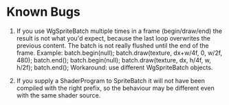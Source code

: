 # Known Bugs

1. If you use WgSpriteBatch multiple times in a frame (begin/draw/end) the result
is not what you'd expect, because the last loop overwrites the previous content.
The batch is not really flushed until the end of the frame.
Example:
    batch.begin(null);
    batch.draw(texture, dx+w/4f, 0, w/2f, 480);
    batch.end();
    batch.begin(null);
    batch.draw(texture, dx, h/4f, w, h/2f);
    batch.end();
Workaround: use different WgSpriteBatch objects.

2. If you supply a ShaderProgram to SpriteBatch it will not have been compiled with the right prefix, so the behaviour
may be different even with the same shader source.


